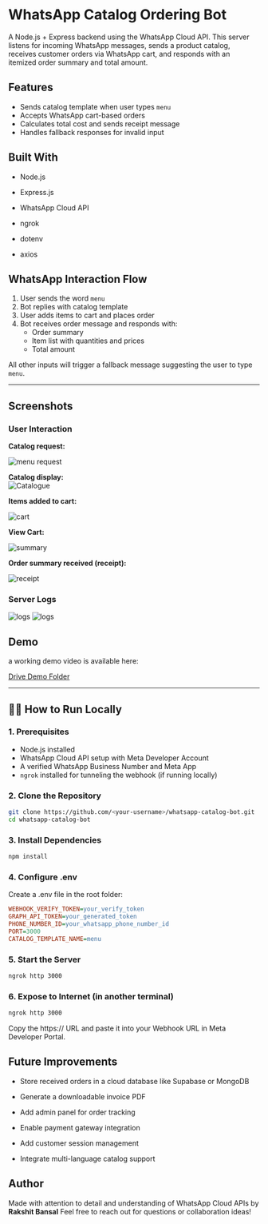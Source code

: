 # WhatsApp Catalog Ordering Bot  
A Node.js + Express backend using the WhatsApp Cloud API. This server listens for incoming WhatsApp messages, sends a product catalog, receives customer orders via WhatsApp cart, and responds with an itemized order summary and total amount.

## Features   
- Sends catalog template when user types `menu`
- Accepts WhatsApp cart-based orders
- Calculates total cost and sends receipt message
- Handles fallback responses for invalid input

##  Built With
- Node.js

- Express.js

- WhatsApp Cloud API

- ngrok

- dotenv

- axios


## WhatsApp Interaction Flow

1. User sends the word `menu`
2. Bot replies with catalog template
3. User adds items to cart and places order
4. Bot receives order message and responds with:
   - Order summary
   - Item list with quantities and prices
   - Total amount

All other inputs will trigger a fallback message suggesting the user to type `menu`.

---
## Screenshots

### User Interaction

**Catalog request:**

![menu request](screenshots/ss1.jpg)

**Catalog display:**  
![Catalogue](screenshots/ss2.jpg)

**Items added to cart:** 

![cart](screenshots/ss3.jpg)


**View Cart:**  

![summary](screenshots/ss4.jpg)

**Order summary received (receipt):**

![receipt](screenshots/ss5.jpg)

### Server Logs
![logs](screenshots/ss6.jpg)
![logs](screenshots/ss7.jpg)




## Demo

a working demo video is available here:

[Drive Demo Folder](https://drive.google.com/file/d/1HSrMv29TynGltWaJnkevRRDSRiKX5Xb2/view?usp=sharing)


---

## 🧑‍💻 How to Run Locally

### 1. Prerequisites
- Node.js installed
- WhatsApp Cloud API setup with Meta Developer Account
- A verified WhatsApp Business Number and Meta App
- `ngrok` installed for tunneling the webhook (if running locally)

### 2. Clone the Repository
```bash
git clone https://github.com/<your-username>/whatsapp-catalog-bot.git
cd whatsapp-catalog-bot
```

### 3. Install Dependencies

```bash
npm install
```

### 4. Configure .env

Create a .env file in the root folder:

```ini
WEBHOOK_VERIFY_TOKEN=your_verify_token  
GRAPH_API_TOKEN=your_generated_token  
PHONE_NUMBER_ID=your_whatsapp_phone_number_id  
PORT=3000  
CATALOG_TEMPLATE_NAME=menu  
```

### 5. Start the Server

```bash
ngrok http 3000

```

### 6. Expose to Internet (in another terminal)
```bash
ngrok http 3000

```
Copy the https:// URL and paste it into your Webhook URL in Meta Developer Portal.


##  Future Improvements

- Store received orders in a cloud database like Supabase or MongoDB

- Generate a downloadable invoice PDF

- Add admin panel for order tracking

- Enable payment gateway integration

- Add customer session management

- Integrate multi-language catalog support

## Author

Made with attention to detail and understanding of WhatsApp Cloud APIs by **Rakshit Bansal**
Feel free to reach out for questions or collaboration ideas!




